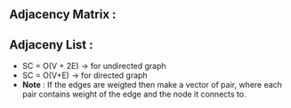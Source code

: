 

## Adjacency Matrix : 


## Adjaceny List :
- SC = O(V + 2E) -> for undirected graph
- SC = O(V+E) -> for directed graph 
- **Note** : If the edges are weigted then make a vector of pair, where each pair contains weight of the edge and the node it connects to. 